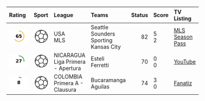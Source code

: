 | Rating                                                                                                                                 | Sport                                                                                                        | League                               | Teams                                    |   Status | Score   | TV Listing                                                                 |
|:---------------------------------------------------------------------------------------------------------------------------------------|:-------------------------------------------------------------------------------------------------------------|:-------------------------------------|:-----------------------------------------|---------:|:--------|:---------------------------------------------------------------------------|
| <img src="https://raw.githubusercontent.com/BlakeDuncan25/Donut-SVG-Ratings/bac4e4a278175106499642192132b1786a9aec38/65.svg" alt="65"> | <img src="https://raw.githubusercontent.com/BlakeDuncan25/Donut-SVG-Ratings/master/soccer.png" alt="Soccer"> | USA<br>MLS                           | Seattle Sounders<br>Sporting Kansas City |       82 | 5<br>2  | <a href="https://tv.apple.com/us/channel/tvs.sbd.7000">MLS Season Pass</a> |
| <img src="https://raw.githubusercontent.com/BlakeDuncan25/Donut-SVG-Ratings/bac4e4a278175106499642192132b1786a9aec38/27.svg" alt="27"> | <img src="https://raw.githubusercontent.com/BlakeDuncan25/Donut-SVG-Ratings/master/soccer.png" alt="Soccer"> | NICARAGUA<br>Liga Primera - Apertura | Esteli<br>Ferretti                       |       70 | 0<br>0  | <a href="https://www.youtube.com/@NicaSportsTV/streams">YouTube</a>        |
| <img src="https://raw.githubusercontent.com/BlakeDuncan25/Donut-SVG-Ratings/bac4e4a278175106499642192132b1786a9aec38/8.svg" alt="8">   | <img src="https://raw.githubusercontent.com/BlakeDuncan25/Donut-SVG-Ratings/master/soccer.png" alt="Soccer"> | COLOMBIA<br>Primera A - Clausura     | Bucaramanga<br>Aguilas                   |       74 | 3<br>0  | <a href="https://watch.fanatiz.com/channels">Fanatiz</a>                   |